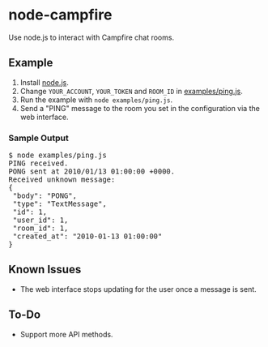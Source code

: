 # node-campfire

Use node.js to interact with Campfire chat rooms.

## Example

1. Install [node.js](http://nodejs.org).
2. Change <code>YOUR_ACCOUNT</code>, <code>YOUR_TOKEN</code> and <code>ROOM_ID</code> in [examples/ping.js](http://github.com/tristandunn/node-campfire/blob/master/examples/ping.js).
3. Run the example with <code>node examples/ping.js</code>.
4. Send a "PING" message to the room you set in the configuration via the web interface.

### Sample Output

<pre>$ node examples/ping.js
PING received.
PONG sent at 2010/01/13 01:00:00 +0000.
Received unknown message:
{
 "body": "PONG",
 "type": "TextMessage",
 "id": 1,
 "user_id": 1,
 "room_id": 1,
 "created_at": "2010-01-13 01:00:00"
}</pre>

## Known Issues

* The web interface stops updating for the user once a message is sent.

## To-Do

* Support more API methods.
